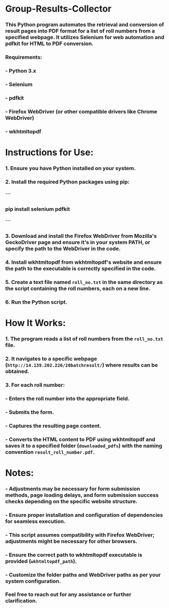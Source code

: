 # Group-Results-Collector

### This Python program automates the retrieval and conversion of result pages into PDF format for a list of roll numbers from a specified webpage. It utilizes Selenium for web automation and pdfkit for HTML to PDF conversion.

### Requirements:
### - Python 3.x
### - Selenium
### - pdfkit
### - Firefox WebDriver (or other compatible drivers like Chrome WebDriver)
### - wkhtmltopdf

# Instructions for Use:
### 1. Ensure you have Python installed on your system.
### 2. Install the required Python packages using pip:
###     ```
###     pip install selenium pdfkit
###     ```
### 3. Download and install the Firefox WebDriver from Mozilla's GeckoDriver page and ensure it's in your system PATH, or specify the path to the WebDriver in the code.
### 4. Install wkhtmltopdf from wkhtmltopdf's website and ensure the path to the executable is correctly specified in the code.
### 5. Create a text file named `roll_no.txt` in the same directory as the script containing the roll numbers, each on a new line.
### 6. Run the Python script.

# How It Works:
### 1. The program reads a list of roll numbers from the `roll_no.txt` file.
### 2. It navigates to a specific webpage (`http://14.139.202.226/20batchresult/`) where results can be obtained.
### 3. For each roll number:
###     - Enters the roll number into the appropriate field.
###     - Submits the form.
###     - Captures the resulting page content.
###     - Converts the HTML content to PDF using wkhtmltopdf and saves it to a specified folder (`downloaded_pdfs`) with the naming convention `result_roll_number.pdf`.

# Notes:
### - Adjustments may be necessary for form submission methods, page loading delays, and form submission success checks depending on the specific website structure.
### - Ensure proper installation and configuration of dependencies for seamless execution.
### - This script assumes compatibility with Firefox WebDriver; adjustments might be necessary for other browsers.
### - Ensure the correct path to wkhtmltopdf executable is provided (`wkhtmltopdf_path`).
### - Customize the folder paths and WebDriver paths as per your system configuration.

### Feel free to reach out for any assistance or further clarification.
